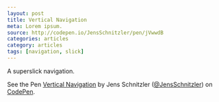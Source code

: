 ```yaml
---
layout: post
title: Vertical Navigation
meta: Lorem ipsum.
source: http://codepen.io/JensSchnitzler/pen/jVwwdB
categories: articles
category: articles
tags: [navigation, slick]
---
```


A superslick navigation.

<p data-height="265" data-theme-id="light" data-slug-hash="jVwwdB" data-default-tab="result" data-user="JensSchnitzler" data-embed-version="2" data-pen-title="Vertical Navigation" class="codepen">See the Pen <a href="http://codepen.io/JensSchnitzler/pen/jVwwdB/">Vertical Navigation</a> by Jens Schnitzler (<a href="http://codepen.io/JensSchnitzler">@JensSchnitzler</a>) on <a href="http://codepen.io">CodePen</a>.</p>
<script async src="https://production-assets.codepen.io/assets/embed/ei.js"></script>



